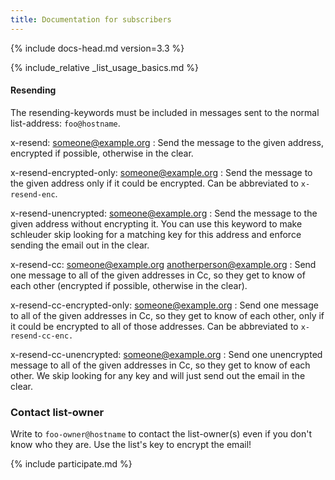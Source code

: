 ```yaml
---
title: Documentation for subscribers
---
```


{% include docs-head.md version=3.3 %}

{% include_relative _list_usage_basics.md %}


#### Resending

The resending-keywords must be included in messages sent to the normal list-address: `foo@hostname`.

x-resend: someone@example.org
: Send the message to the given address, encrypted if possible, otherwise in the clear.

x-resend-encrypted-only: someone@example.org
: Send the message to the given address only if it could be encrypted. Can be abbreviated to `x-resend-enc`.

x-resend-unencrypted: someone@example.org
: Send the message to the given address without encrypting it. You can use this keyword to make schleuder skip looking for a matching key for this address and enforce sending the email out in the clear.

x-resend-cc: someone@example.org anotherperson@example.org
: Send one message to all of the given addresses in Cc, so they get to know of each other (encrypted if possible, otherwise in the clear).

x-resend-cc-encrypted-only: someone@example.org
: Send one message to all of the given addresses in Cc, so they get to know of each other, only if it could be encrypted to all of those addresses. Can be abbreviated to `x-resend-cc-enc.`

x-resend-cc-unencrypted: someone@example.org
: Send one unencrypted message to all of the given addresses in Cc, so they get to know of each other. We skip looking for any key and will just send out the email in the clear.


### Contact list-owner

Write to `foo-owner@hostname` to contact the list-owner(s) even if you don't know who they are. Use the list's key to encrypt the email!


{% include participate.md %}
